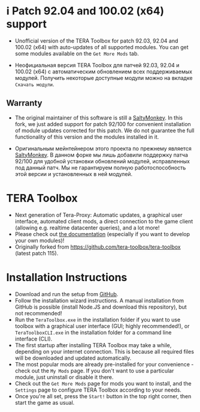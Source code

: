 # :information_source: Patch 92.04 and 100.02 (x64) support

* Unofficial version of the TERA Toolbox for patch 92.03, 92.04 and 100.02 (x64) with auto-updates of all supported modules. You can get some modules available on the `Get More Mods` tab.

* Неофициальная версия TERA Toolbox для патчей 92.03, 92.04 и 100.02 (x64) с автоматическим обновлением всех поддерживаемых модулей. Получить некоторые доступные модули можно на вкладке `Скачать модули`.

## Warranty

* The original maintainer of this software is still a [SaltyMonkey](https://github.com/SaltyMonkey). In this fork, we just added support for patch 92/100 for convenient installation of module updates corrected for this patch. We do not guarantee the full functionality of this version and the modules installed in it.

* Оригинальным мейнтейнером этого проекта по прежнему является [SaltyMonkey](https://github.com/SaltyMonkey). В данном форке мы лишь добавили поддержку патча 92/100 для удобной установки обновлений модулей, исправленных под данный патч. Мы не гарантируем полную работоспособность этой версии и установленных в ней модулей.

# TERA Toolbox
* Next generation of Tera-Proxy: Automatic updates, a graphical user interface, automated client mods, a direct connection to the game client (allowing e.g. realtime datacenter queries), and a lot more!
* Please check out [the documentation](doc/main.md) (especially if you want to develop your own modules)!
* Originally forked from https://github.com/tera-toolbox/tera-toolbox (latest patch 115).

# Installation Instructions
* Download and run the setup from [GitHub](https://github.com/tera-private-toolbox/tera-toolbox/releases/download/teratoolbox-setup/TeraToolboxSetup.exe).
* Follow the installation wizard instructions. A manual installation from GitHub is possible (install Node.JS and download this repository), but not recommended!
* Run the `TeraToolbox.exe` in the installation folder if you want to use toolbox with a graphical user interface (GUI; highly recommended!), or `TeraToolboxCLI.exe` in the installation folder for a command line interface (CLI).
* The first startup after installing TERA Toolbox may take a while, depending on your internet connection. This is because all required files will be downloaded and updated automatically.
* The most popular mods are already pre-installed for your convenience - check out the `My Mods` page. If you don't want to use a particular module, just uninstall or disable it there.
* Check out the `Get More Mods` page for mods you want to install, and the `Settings` page to configure TERA Toolbox according to your needs.
* Once you're all set, press the `Start!` button in the top right corner, then start the game as usual.
